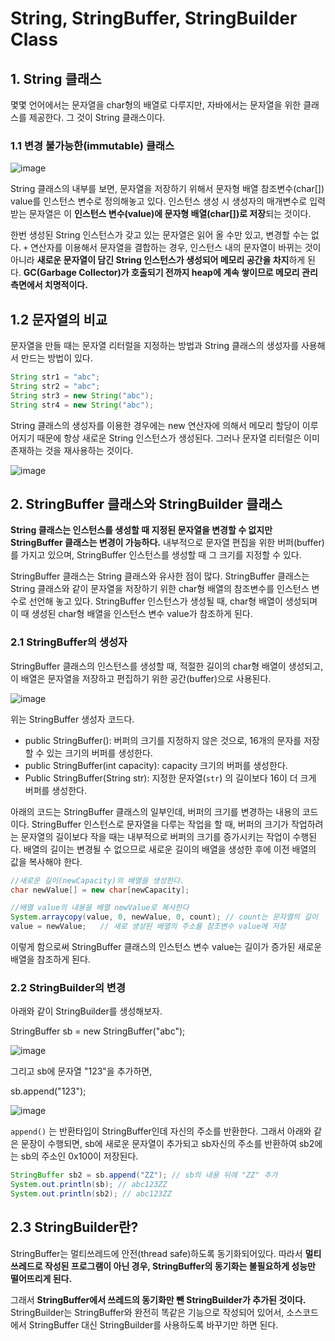 # String, StringBuffer, StringBuilder Class



## 1. String 클래스

 몇몇 언어에서는 문자열을 char형의 배열로 다루지만, 자바에서는 문자열을 위한 클래스를 제공한다. 그 것이 String 클래스이다.

 ### 1.1 변경 불가능한(immutable) 클래스

![image](https://user-images.githubusercontent.com/22893111/71968566-88a88100-3248-11ea-98ec-8fae7852cbf6.png)

String 클래스의 내부를 보면, 문자열을 저장하기 위해서 문자형 배열 참조변수(char[]) value를 인스턴스 변수로 정의해놓고 있다. 인스턴스 생성 시 생성자의 매개변수로 입력받는 문자열은 이 **인스턴스 변수(value)에 문자형 배열(char[])로 저장**되는 것이다.

한번 생성된 String 인스턴스가 갖고 있는 문자열은 읽어 올 수만 있고, 변경할 수는 없다.
 `+` 연산자를 이용해서 문자열을 결합하는 경우, 인스턴스 내의 문자열이 바뀌는 것이 아니라 **새로운 문자열이 담긴 String 인스턴스가 생성되어 메모리 공간을 차지**하게 된다. **GC(Garbage Collector)가 호출되기 전까지 heap에 계속 쌓이므로 메모리 관리 측면에서 치명적이다.**



## 1.2 문자열의 비교

문자열을 만들 때는 문자열 리터럴을 지정하는 방법과 String 클래스의 생성자를 사용해서 만드는 방법이 있다.

~~~ java
String str1 = "abc";
String str2 = "abc";
String str3 = new String("abc");
String str4 = new String("abc");
~~~

String 클래스의 생성자를 이용한 경우에는 new 연산자에 의해서 메모리 할당이 이루어지기 때문에 항상 새로운 String 인스턴스가 생성된다. 그러나 문자열 리터럴은 이미 존재하는 것을 재사용하는 것이다.

![image](https://user-images.githubusercontent.com/22893111/71973339-15a40800-3252-11ea-8daa-b1f8028b7806.png)

## 2. StringBuffer 클래스와 StringBuilder 클래스

**String 클래스는 인스턴스를 생성할 때 지정된 문자열을 변경할 수 없지만 StringBuffer 클래스는 변경이 가능하다.** 내부적으로 문자열 편집을 위한 버퍼(buffer)를 가지고 있으며, StringBuffer 인스턴스를 생성할 때 그 크기를 지정할 수 있다.

StringBuffer 클래스는 String 클래스와 유사한 점이 많다. StringBuffer 클래스는 String 클래스와 같이 문자열을 저장하기 위한 char형 배열의 참조변수를 인스턴스 변수로 선언해 놓고 있다. StringBuffer 인스턴스가 생성될 때, char형 배열이 생성되며 이 때 생성된 char형 배열을 인스턴스 변수 value가 참조하게 된다.

### 2.1 StringBuffer의 생성자

StringBuffer 클래스의 인스턴스를 생성할 때, 적절한 길이의 char형 배열이 생성되고, 이 배열은 문자열을 저장하고 편집하기 위한 공간(buffer)으로 사용된다.

![image](https://user-images.githubusercontent.com/22893111/71974436-d4612780-3254-11ea-841c-f8476cf9627b.png)

위는 StringBuffer 생성자 코드다.

- public StringBuffer(): 버퍼의 크기를 지정하지 않은 것으로, 16개의 문자를 저장할 수 있는 크기의 버퍼를 생성한다.
- public StringBuffer(int capacity): capacity 크기의 버퍼를 생성한다.
- Public StringBuffer(String str): 지정한 문자열(`str`) 의 길이보다 16이 더 크게 버퍼를 생성한다.

아래의 코드는 StringBuffer 클래스의 일부인데, 버퍼의 크기를 변경하는 내용의 코드이다. StringBuffer 인스턴스로 문자열을 다루는 작업을 할 때, 버퍼의 크기가 작업하려는 문자열의 길이보다 작을 때는 내부적으로 버퍼의 크기를 증가시키는 작업이 수행된다. 배열의 길이는 변경될 수 없으므로 새로운 길이의 배열을 생성한 후에 이전 배열의 값을 복사해야 한다.

~~~ java
//새로운 길이(newCapacity)의 배열을 생성한다.
char newValue[] = new char[newCapacity];

//배열 value의 내용을 배열 newValue로 복사한다
System.arraycopy(value, 0, newValue, 0, count); // count는 문자열의 길이
value = newValue;	// 새로 생성된 배열의 주소를 참조변수 value에 저장
~~~

이렇게 함으로써 StringBuffer 클래스의 인스턴스 변수 value는 길이가 증가된 새로운 배열을 참조하게 된다.

### 2.2 StringBuilder의 변경

아래와 같이 StringBuilder를 생성해보자.

StringBuffer sb = new StringBuffer("abc");

![image](https://user-images.githubusercontent.com/22893111/71976070-c7dece00-3258-11ea-992b-1140c5423643.png)



그리고 sb에 문자열 "123"을 추가하면,

sb.append("123");

![image](https://user-images.githubusercontent.com/22893111/71976139-f2308b80-3258-11ea-92aa-bb14cb9c90be.png)



`append()` 는 반환타입이 StringBuffer인데 자신의 주소를 반환한다. 그래서 아래와 같은 문장이 수행되면, sb에 새로운 문자열이 추가되고 sb자신의 주소를 반환하여 sb2에는 sb의 주소인 0x100이 저장된다.

~~~ java
StringBuffer sb2 = sb.append("ZZ");	// sb의 내용 뒤에 "ZZ" 추가
System.out.println(sb);	// abc123ZZ
System.out.println(sb2); // abc123ZZ
~~~



## 2.3 StringBuilder란?

StringBuffer는 멀티쓰레드에 안전(thread safe)하도록 동기화되어있다. 따라서 **멀티쓰레드로 작성된 프로그램이 아닌 경우, StringBuffer의 동기화는 불필요하게 성능만 떨어뜨리게 된다.**

그래서 **StringBuffer에서 쓰레드의 동기화만 뺀 StringBuilder가 추가된 것이다.** StringBuilder는 StringBuffer와 완전히 똑같은 기능으로 작성되어 있어서, 소스코드에서 StringBuffer 대신 StringBuilder를 사용하도록 바꾸기만 하면 된다.